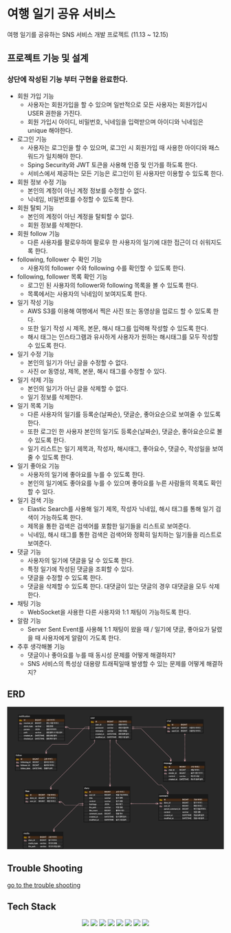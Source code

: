 # 여행 일기 공유 서비스

여행 일기를 공유하는 SNS 서비스 개발 프로젝트 (11.13 ~ 12.15)

## 프로젝트 기능 및 설계

### 상단에 작성된 기능 부터 구현을 완료한다.

- 회원 가입 기능
  - 사용자는 회원가입을 할 수 있으며 일반적으로 모든 사용자는 회원가입시 USER 권한을 가진다.
  - 회원 가입시 아이디, 비밀번호, 닉네임을 입력받으며 아이디와 닉네임은 unique 해야한다.
- 로그인 기능
  - 사용자는 로그인을 할 수 있으며, 로그인 시 회원가입 때 사용한 아이디와 패스워드가 일치해야 한다.
  - Sping Security와 JWT 토큰을 사용해 인증 및 인가를 하도록 한다.
  - 서비스에서 제공하는 모든 기능은 로그인이 된 사용자만 이용할 수 있도록 한다.
- 회원 정보 수정 기능
  - 본인의 계정이 아닌 계정 정보를 수정할 수 없다.
  - 닉네임, 비밀번호를 수정할 수 있도록 한다.
- 회원 탈퇴 기능
  - 본인의 계정이 아닌 계정을 탈퇴할 수 없다.
  - 회원 정보를 삭제한다.
- 회원 follow 기능
  - 다른 사용자를 팔로우하여 팔로우 한 사용자의 일기에 대한 접근이 더 쉬워지도록 한다.
- following, follower 수 확인 기능
  - 사용자의 follower 수와 following 수를 확인할 수 있도록 한다.
- following, follower 목록 확인 기능
  - 로그인 된 사용자의 follower와 following 목록을 볼 수 있도록 한다.
  - 목록에서는 사용자의 닉네임이 보여지도록 한다.
- 일기 작성 기능
  - AWS S3를 이용해 여행에서 찍은 사진 또는 동영상을 업로드 할 수 있도록 한다.
  - 또한 일기 작성 시 제목, 본문, 해시 태그를 입력해 작성할 수 있도록 한다.
  - 해시 태그는 인스타그램과 유사하게 사용자가 원하는 해시태그를 모두 작성할 수 있도록 한다.
- 일기 수정 기능
  - 본인의 일기가 아닌 글을 수정할 수 없다.
  - 사진 or 동영상, 제목, 본문, 해시 태그를 수정할 수 있다.
- 일기 삭제 기능
  - 본인의 일기가 아닌 글을 삭제할 수 없다.
  - 일기 정보를 삭제한다.
- 일기 목록 기능
  - 다른 사용자의 일기를 등록순(날짜순), 댓글순, 좋아요순으로 보여줄 수 있도록 한다.
  - 또한 로그인 한 사용자 본인의 일기도 등록순(날짜순), 댓글순, 좋아요순으로 볼 수 있도록 한다.
  - 일기 리스트는 일기 제목과, 작성자, 해시태그, 좋아요수, 댓글수, 작성일을 보여줄 수 있도록 한다.
- 일기 좋아요 기능
  - 사용자의 일기에 좋아요를 누를 수 있도록 한다.
  - 본인의 일기에도 좋아요를 누를 수 있으며 좋아요를 누른 사람들의 목록도 확인할 수 있다.
- 일기 검색 기능
  - Elastic Search를 사용해 일기 제목, 작성자 닉네임, 해시 태그를 통해 일기 검색이 가능하도록 한다.
  - 제목을 통한 검색은 검색어를 포함한 일기들을 리스트로 보여준다.
  - 닉네임, 해시 태그를 통한 검색은 검색어와 정확히 일치하는 일기들을 리스트로 보여준다.
- 댓글 기능
  - 사용자의 일기에 댓글을 달 수 있도록 한다.
  - 특정 일기에 작성된 댓글을 조회할 수 있다.
  - 댓글을 수정할 수 있도록 한다.
  - 댓글을 삭제할 수 있도록 한다. 대댓글이 있는 댓글의 경우 대댓글을 모두 삭제한다.
- 채팅 기능
  - WebSocket을 사용한 다른 사용자와 1:1 채팅이 가능하도록 한다.
- 알람 기능
  - Server Sent Event를 사용해 1:1 채팅이 왔을 때 / 일기에 댓글, 좋아요가 달렸을 때 사용자에게 알람이 가도록 한다.
- 추후 생각해볼 기능
  - 댓글이나 좋아요를 누를 때 동시성 문제를 어떻게 해결하지?
  - SNS 서비스의 특성상 대용량 트래픽일때 발생할 수 있는 문제를 어떻게 해결하지?
## ERD
![ER Diagram](./doc/img/erd.png)

## Trouble Shooting
[go to the trouble shooting](./doc/TROUBLE_SHOOTING.md)

## Tech Stack
<div style="text-align: center">
  <img src="https://img.shields.io/badge/Java-007396?style=for-the-badge&logo=java&logoColor=white"/> 
  <img src="https://img.shields.io/badge/Spring Boot-6db33f?style=for-the-badge&logo=spring boot&logoColor=white"/>
  <img src="https://img.shields.io/badge/mysql-4479a1?style=for-the-badge&logo=mysql&logoColor=white"/>
  <img src="https://img.shields.io/badge/git-F05032?style=for-the-badge&logo=git&logoColor=white"/>
  <img src="https://img.shields.io/badge/springsecurity-6DB33F?style=for-the-badge&logo=springsecurity&logoColor=white"/>
  <img src="https://img.shields.io/badge/jwt-000000?style=for-the-badge&logo=jsonwebtokens&logoColor=white"/>
  <img src="https://img.shields.io/badge/amazon s3-569A31?style=for-the-badge&logo=amazons3&logoColor=white"/>
  <img src="https://img.shields.io/badge/elastic search-005571?style=for-the-badge&logo=elasticsearch&logoColor=white"/>
</div>